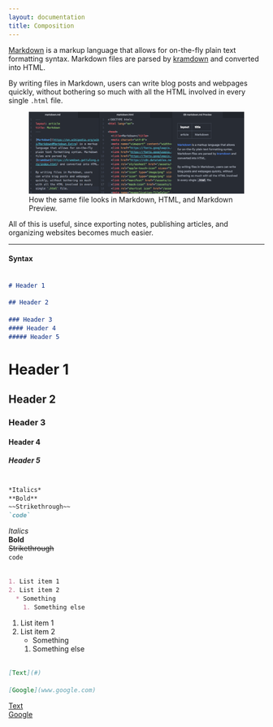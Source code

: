 ```yaml
---
layout: documentation
title: Composition
---
```


[Markdown](https://en.wikipedia.org/wiki/Markdown#Markdown_Extra) is a markup language that allows for on-the-fly plain text formatting syntax. Markdown files are parsed by [kramdown](https://kramdown.gettalong.org/index.html) and converted into HTML.

By writing files in Markdown, users can write blog posts and webpages quickly, without bothering so much with all the HTML involved in every single `.html` file.

<figure class="figure my-4">
  <img src="mdpreview.png" class="figure-img img-fluid rounded" alt="A generic square placeholder image with rounded corners in a figure.">
  <figcaption class="figure-caption">How the same file looks in Markdown, HTML, and Markdown Preview.</figcaption>
</figure>

All of this is useful, since exporting notes, publishing articles, and organizing websites becomes much easier.

<hr>

#### Syntax

<div class="row mt-2">
  <div class="col-sm-6 mt-2" markdown="1">

```md

# Header 1

## Header 2

### Header 3
#### Header 4
##### Header 5
```


  </div>
  <div class="col-sm-6 mt-2">
    <h1 class="my-0">Header 1</h1>
    <h2 class="my-0">Header 2</h2>
    <h3 class="my-0">Header 3</h3>
    <h4 class="my-0">Header 4</h4>
    <h5 class="my-0">Header 5</h5>
  </div>
</div>
<div class="row mt-4">
  <div class="col-sm-6" markdown="1">

```md

*Italics*
**Bold**
~~Strikethrough~~
`code`
```

  </div>
  <div class="col-sm-6">
    <em>Italics</em><br>
    <strong>Bold</strong><br>
    <del>Strikethrough</del><br>
    <code>code</code>
  </div>
</div>
<div class="row mt-4">
  <div class="col-sm-6" markdown="1">

```md

1. List item 1
2. List item 2
  * Something
    1. Something else
```

  </div>
  <div class="col-sm-6">
  <ol>
      <li>List item 1</li>
      <li>List item 2
        <ul>
          <li>Something</li>
        </ul>
        <ol>
          <li>Something else</li>
        </ol>
      </li>
    </ol>
  </div>
</div>
<div class="row mt-4">
  <div class="col-sm-6" markdown="1">

```md

[Text](#)

[Google](www.google.com)
```

  </div>
  <div class="col-sm-6">
    <a href="#">Text</a><br>
    <a href="http://google.com">Google</a>
  </div>
</div>
